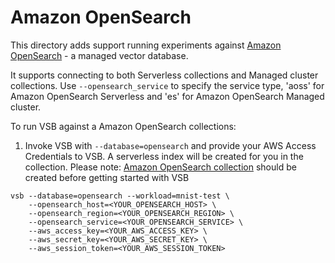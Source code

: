 # Amazon OpenSearch

This directory adds support running experiments against
[Amazon OpenSearch](https://aws.amazon.com/opensearch-service/) - a managed vector database.

It supports connecting to both Serverless collections and Managed cluster collections. Use `--opensearch_service` to specify the service type, 'aoss' for Amazon OpenSearch Serverless and 'es' for Amazon OpenSearch Managed cluster.

To run VSB against a Amazon OpenSearch collections:

1. Invoke VSB with `--database=opensearch` and provide your AWS Access Credentials to VSB.
   A serverless index will be created for you in the collection.
   Please note: [Amazon OpenSearch collection](https://docs.aws.amazon.com/opensearch-service/latest/developerguide/serverless-getting-started.html) should be created before getting started with VSB

```shell
vsb --database=opensearch --workload=mnist-test \
    --opensearch_host=<YOUR_OPENSEARCH_HOST> \
    --opensearch_region=<YOUR_OPENSEARCH_REGION> \
    --opensearch_service=<YOUR_OPENSEARCH_SERVICE> \
    --aws_access_key=<YOUR_AWS_ACCESS_KEY> \
    --aws_secret_key=<YOUR_AWS_SECRET_KEY> \
    --aws_session_token=<YOUR_AWS_SESSION_TOKEN>
```
